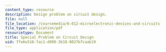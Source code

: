 ```yaml
---
content_type: resource
description: Design problem on circuit design.
file: null
file_location: /coursemedia/6-012-microelectronic-devices-and-circuits-fall-2009/7fe6e5167ac1d9903b188027b7caab19_MIT6_012F09_design.pdf
file_type: application/pdf
resourcetype: Document
title: Special Problem on Circuit Design
uid: 7fe6e516-7ac1-d990-3b18-8027b7caab19
---
```

